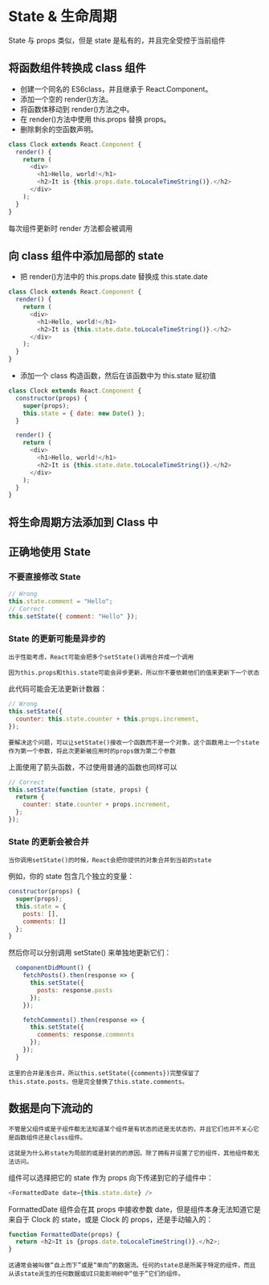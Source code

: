 # State & 生命周期

State 与 props 类似，但是 state 是私有的，并且完全受控于当前组件

## 将函数组件转换成 class 组件

- 创建一个同名的 ES6class，并且继承于 React.Component。
- 添加一个空的 render()方法。
- 将函数体移动到 render()方法之中。
- 在 render()方法中使用 this.props 替换 props。
- 删除剩余的空函数声明。

```javascript
class Clock extends React.Component {
  render() {
    return (
      <div>
        <h1>Hello, world!</h1>
        <h2>It is {this.props.date.toLocaleTimeString()}.</h2>
      </div>
    );
  }
}
```

每次组件更新时 render 方法都会被调用

## 向 class 组件中添加局部的 state

- 把 render()方法中的 this.props.date 替换成 this.state.date

```javascript
class Clock extends React.Component {
  render() {
    return (
      <div>
        <h1>Hello, world!</h1>
        <h2>It is {this.state.date.toLocaleTimeString()}.</h2>
      </div>
    );
  }
}
```

- 添加一个 class 构造函数，然后在该函数中为 this.state 赋初值

```javascript
class Clock extends React.Component {
  constructor(props) {
    super(props);
    this.state = { date: new Date() };
  }

  render() {
    return (
      <div>
        <h1>Hello, world!</h1>
        <h2>It is {this.state.date.toLocaleTimeString()}.</h2>
      </div>
    );
  }
}
```

## 将生命周期方法添加到 Class 中

## 正确地使用 State

### 不要直接修改 State

```javascript
// Wrong
this.state.comment = "Hello";
// Correct
this.setState({ comment: "Hello" });
```

### State 的更新可能是异步的

`出于性能考虑，React可能会把多个setState()调用合并成一个调用`

`因为this.props和this.state可能会异步更新，所以你不要依赖他们的值来更新下一个状态`

此代码可能会无法更新计数器：

```javascript
// Wrong
this.setState({
  counter: this.state.counter + this.props.increment,
});
```

`要解决这个问题，可以让setState()接收一个函数而不是一个对象。这个函数用上一个state作为第一个参数，将此次更新被应用时的props做为第二个参数`

上面使用了箭头函数，不过使用普通的函数也同样可以

```javascript
// Correct
this.setState(function (state, props) {
  return {
    counter: state.counter + props.increment,
  };
});
```

### State 的更新会被合并

`当你调用setState()的时候，React会把你提供的对象合并到当前的state`

例如，你的 state 包含几个独立的变量：

```javascript
constructor(props) {
  super(props);
  this.state = {
    posts: [],
    comments: []
  };
}
```

然后你可以分别调用 setState() 来单独地更新它们：

```javascript
  componentDidMount() {
    fetchPosts().then(response => {
      this.setState({
        posts: response.posts
      });
    });

    fetchComments().then(response => {
      this.setState({
        comments: response.comments
      });
    });
  }
```

`这里的合并是浅合并，所以this.setState({comments})完整保留了 this.state.posts，但是完全替换了this.state.comments。`

## 数据是向下流动的

`不管是父组件或是子组件都无法知道某个组件是有状态的还是无状态的，并且它们也并不关心它是函数组件还是class组件。`

`这就是为什么称state为局部的或是封装的的原因。除了拥有并设置了它的组件，其他组件都无法访问。`

组件可以选择把它的 state 作为 props 向下传递到它的子组件中：

```javascript
<FormattedDate date={this.state.date} />
```

FormattedDate 组件会在其 props 中接收参数 date，但是组件本身无法知道它是来自于 Clock 的 state，或是 Clock 的 props，还是手动输入的：

```javascript
function FormattedDate(props) {
  return <h2>It is {props.date.toLocaleTimeString()}.</h2>;
}
```

`这通常会被叫做“自上而下”或是“单向”的数据流。任何的state总是所属于特定的组件，而且从该state派生的任何数据或UI只能影响树中“低于”它们的组件。`
